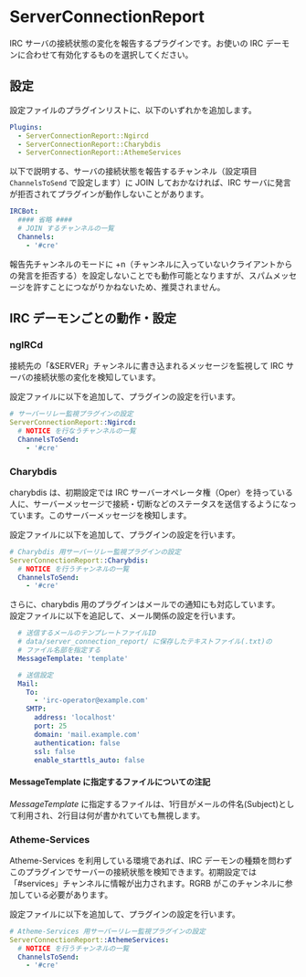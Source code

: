 ServerConnectionReport
======================

IRC サーバの接続状態の変化を報告するプラグインです。お使いの IRC デーモンに合わせて有効化するものを選択してください。

設定
----

設定ファイルのプラグインリストに、以下のいずれかを追加します。

```yaml
Plugins:
  - ServerConnectionReport::Ngircd
  - ServerConnectionReport::Charybdis
  - ServerConnectionReport::AthemeServices
```

以下で説明する、サーバの接続状態を報告するチャンネル（設定項目 `ChannelsToSend` で設定します）に JOIN しておかなければ、IRC サーバに発言が拒否されてプラグインが動作しないことがあります。


```yaml
IRCBot:
  #### 省略 ####
  # JOIN するチャンネルの一覧
  Channels:
    - '#cre'
```

報告先チャンネルのモードに +n（チャンネルに入っていないクライアントからの発言を拒否する）を設定しないことでも動作可能となりますが、スパムメッセージを許すことにつながりかねないため、推奨されません。

IRC デーモンごとの動作・設定
----------------------------

### ngIRCd

接続先の「&SERVER」チャンネルに書き込まれるメッセージを監視して IRC サーバの接続状態の変化を検知しています。

設定ファイルに以下を追加して、プラグインの設定を行います。

```yaml
# サーバーリレー監視プラグインの設定
ServerConnectionReport::Ngircd:
  # NOTICE を行なうチャンネルの一覧
  ChannelsToSend:
    - '#cre'
```

### Charybdis

charybdis は、初期設定では IRC サーバーオペレータ権（Oper）を持っている人に、サーバーメッセージで接続・切断などのステータスを送信するようになっています。このサーバーメッセージを検知します。

設定ファイルに以下を追加して、プラグインの設定を行います。

```yaml
# Charybdis 用サーバーリレー監視プラグインの設定
ServerConnectionReport::Charybdis:
  # NOTICE を行うチャンネルの一覧
  ChannelsToSend:
    - '#cre'
```

さらに、charybdis 用のプラグインはメールでの通知にも対応しています。  
設定ファイルに以下を追記して、メール関係の設定を行います。

```yaml
  # 送信するメールのテンプレートファイルID
  # data/server_connection_report/ に保存したテキストファイル(.txt)の
  # ファイル名部を指定する
  MessageTemplate: 'template'

  # 送信設定
  Mail:
    To: 
      - 'irc-operator@example.com'
    SMTP:
      address: 'localhost'
      port: 25
      domain: 'mail.example.com'
      authentication: false
      ssl: false
      enable_starttls_auto: false
```

#### MessageTemplate に指定するファイルについての注記

_MessageTemplate_ に指定するファイルは、1行目がメールの件名(Subject)として利用され、2行目は何が書かれていても無視します。

### Atheme-Services

Atheme-Services を利用している環境であれば、IRC デーモンの種類を問わずこのプラグインでサーバーの接続状態を検知できます。初期設定では「#services」チャンネルに情報が出力されます。RGRB がこのチャンネルに参加している必要があります。

設定ファイルに以下を追加して、プラグインの設定を行います。

```yaml
# Atheme-Services 用サーバーリレー監視プラグインの設定
ServerConnectionReport::AthemeServices:
  # NOTICE を行うチャンネルの一覧
  ChannelsToSend:
    - '#cre'
```

